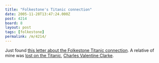 ```yaml
---
title: "Folkestone's Titanic connection"
date: 2005-11-28T13:47:24.000Z
post: 4214
board: 8
layout: post
tags: [folkestone]
permalink: /m/4214/
---
```

Just found <a href="http://www.thisisfolkestone.co.uk/titanic.htm">this letter about the Folkestone Titanic connection</a>. A relative of mine was <a href="http://www.clarkeology.com/79/">lost on the Titanic</a>, <a href="http://www.clarkeology.com">Charles Valentine Clarke</a>.

